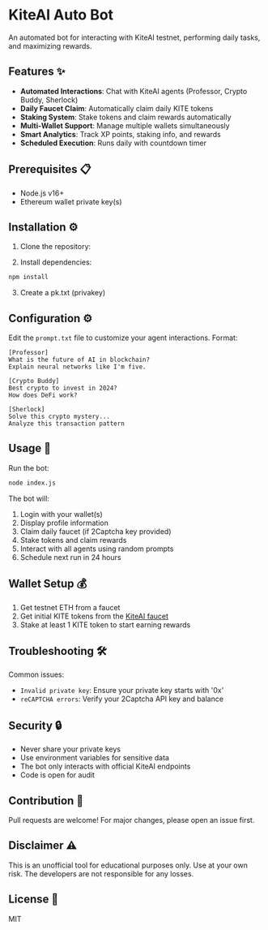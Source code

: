 # KiteAI Auto Bot

An automated bot for interacting with KiteAI testnet, performing daily tasks, and maximizing rewards.

## Features ✨

- **Automated Interactions**: Chat with KiteAI agents (Professor, Crypto Buddy, Sherlock)
- **Daily Faucet Claim**: Automatically claim daily KITE tokens
- **Staking System**: Stake tokens and claim rewards automatically
- **Multi-Wallet Support**: Manage multiple wallets simultaneously
- **Smart Analytics**: Track XP points, staking info, and rewards
- **Scheduled Execution**: Runs daily with countdown timer

## Prerequisites 📋

- Node.js v16+
- Ethereum wallet private key(s)


## Installation ⚙️

1. Clone the repository:


2. Install dependencies:
```bash
npm install
```

3. Create a pk.txt (privakey)

## Configuration ⚙️

Edit the `prompt.txt` file to customize your agent interactions. Format:
```
[Professor]
What is the future of AI in blockchain?
Explain neural networks like I'm five.

[Crypto Buddy]
Best crypto to invest in 2024?
How does DeFi work?

[Sherlock]
Solve this crypto mystery...
Analyze this transaction pattern
```

## Usage 🚀

Run the bot:
```bash
node index.js
```

The bot will:
1. Login with your wallet(s)
2. Display profile information
3. Claim daily faucet (if 2Captcha key provided)
4. Stake tokens and claim rewards
5. Interact with all agents using random prompts
6. Schedule next run in 24 hours

## Wallet Setup 💰

1. Get testnet ETH from a faucet
2. Get initial KITE tokens from the [KiteAI faucet](https://testnet.gokite.ai)
3. Stake at least 1 KITE token to start earning rewards

## Troubleshooting 🛠️

Common issues:
- `Invalid private key`: Ensure your private key starts with '0x'
- `reCAPTCHA errors`: Verify your 2Captcha API key and balance

## Security 🔒

- Never share your private keys
- Use environment variables for sensitive data
- The bot only interacts with official KiteAI endpoints
- Code is open for audit

## Contribution 🤝

Pull requests are welcome! For major changes, please open an issue first.

## Disclaimer ⚠️

This is an unofficial tool for educational purposes only. Use at your own risk. The developers are not responsible for any losses.

## License 📜

MIT
